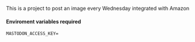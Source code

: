 This is a project to post an image every Wednesday integrated with Amazon

#### Enviroment variables required

```
MASTODON_ACCESS_KEY=
```
